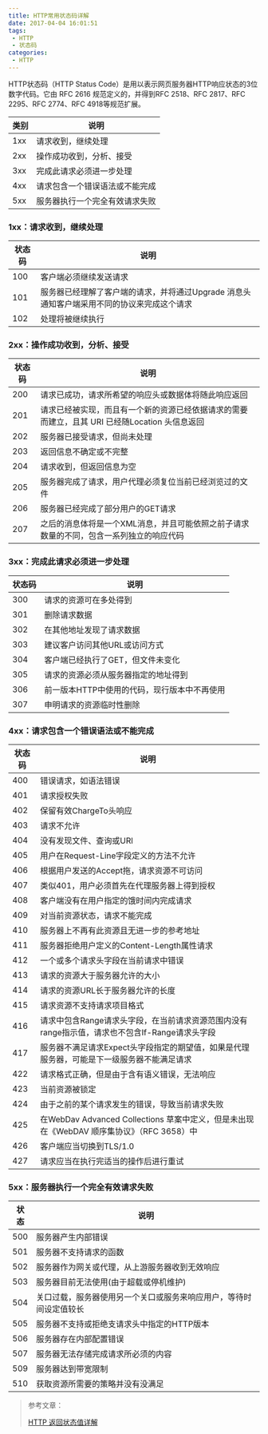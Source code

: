 ```yaml
---
title: HTTP常用状态码详解
date: 2017-04-04 16:01:51
tags:
 - HTTP
 - 状态码
categories:
 - HTTP
---
```


HTTP状态码（HTTP Status Code）是用以表示网页服务器HTTP响应状态的3位数字代码。它由 RFC 2616 规范定义的，并得到RFC 2518、RFC 2817、RFC 2295、RFC 2774、RFC 4918等规范扩展。

| 类别   | 说明              |
| ---- | --------------- |
| 1xx  | 请求收到，继续处理       |
| 2xx  | 操作成功收到，分析、接受    |
| 3xx  | 完成此请求必须进一步处理    |
| 4xx  | 请求包含一个错误语法或不能完成 |
| 5xx  | 服务器执行一个完全有效请求失败 |

### 1xx：请求收到，继续处理

| 状态码  | 说明                                       |
| ---- | ---------------------------------------- |
| 100  | 客户端必须继续发送请求                              |
| 101  | 服务器已经理解了客户端的请求，并将通过Upgrade 消息头通知客户端采用不同的协议来完成这个请求 |
| 102  | 处理将被继续执行                                 |

### 2xx：操作成功收到，分析、接受

| 状态码  | 说明                                       |
| ---- | ---------------------------------------- |
| 200  | 请求已成功，请求所希望的响应头或数据体将随此响应返回               |
| 201  | 请求已经被实现，而且有一个新的资源已经依据请求的需要而建立，且其 URI 已经随Location 头信息返回 |
| 202  | 服务器已接受请求，但尚未处理                           |
| 203  | 返回信息不确定或不完整                              |
| 204  | 请求收到，但返回信息为空                             |
| 205  | 服务器完成了请求，用户代理必须复位当前已经浏览过的文件              |
| 206  | 服务器已经完成了部分用户的GET请求                       |
| 207  | 之后的消息体将是一个XML消息，并且可能依照之前子请求数量的不同，包含一系列独立的响应代码 |

### 3xx：完成此请求必须进一步处理

| 状态码  | 说明                       |
| ---- | ------------------------ |
| 300  | 请求的资源可在多处得到              |
| 301  | 删除请求数据                   |
| 302  | 在其他地址发现了请求数据             |
| 303  | 建议客户访问其他URL或访问方式         |
| 304  | 客户端已经执行了GET，但文件未变化       |
| 305  | 请求的资源必须从服务器指定的地址得到       |
| 306  | 前一版本HTTP中使用的代码，现行版本中不再使用 |
| 307  | 申明请求的资源临时性删除             |

### 4xx：请求包含一个错误语法或不能完成

| 状态码  | 说明                                       |
| ---- | ---------------------------------------- |
| 400  | 错误请求，如语法错误                               |
| 401  | 请求授权失败                                   |
| 402  | 保留有效ChargeTo头响应                          |
| 403  | 请求不允许                                    |
| 404  | 没有发现文件、查询或URl                            |
| 405  | 用户在Request-Line字段定义的方法不允许                |
| 406  | 根据用户发送的Accept拖，请求资源不可访问                  |
| 407  | 类似401，用户必须首先在代理服务器上得到授权                  |
| 408  | 客户端没有在用户指定的饿时间内完成请求                      |
| 409  | 对当前资源状态，请求不能完成                           |
| 410  | 服务器上不再有此资源且无进一步的参考地址                     |
| 411  | 服务器拒绝用户定义的Content-Length属性请求             |
| 412  | 一个或多个请求头字段在当前请求中错误                       |
| 413  | 请求的资源大于服务器允许的大小                          |
| 414  | 请求的资源URL长于服务器允许的长度                       |
| 415  | 请求资源不支持请求项目格式                            |
| 416  | 请求中包含Range请求头字段，在当前请求资源范围内没有range指示值，请求也不包含If-Range请求头字段 |
| 417  | 服务器不满足请求Expect头字段指定的期望值，如果是代理服务器，可能是下一级服务器不能满足请求 |
| 422  | 请求格式正确，但是由于含有语义错误，无法响应                   |
| 423  | 当前资源被锁定                                  |
| 424  | 由于之前的某个请求发生的错误，导致当前请求失败                  |
| 425  | 在WebDav Advanced Collections 草案中定义，但是未出现在《WebDAV 顺序集协议》（RFC 3658）中 |
| 426  | 客户端应当切换到TLS/1.0                          |
| 427  | 请求应当在执行完适当的操作后进行重试                       |

### 5xx：服务器执行一个完全有效请求失败

| 状态   | 说明                                |
| ---- | --------------------------------- |
| 500  | 服务器产生内部错误                         |
| 501  | 服务器不支持请求的函数                       |
| 502  | 服务器作为网关或代理，从上游服务器收到无效响应           |
| 503  | 服务器目前无法使用(由于超载或停机维护)              |
| 504  | 关口过载，服务器使用另一个关口或服务来响应用户，等待时间设定值较长 |
| 505  | 服务器不支持或拒绝支请求头中指定的HTTP版本           |
| 506  | 服务器存在内部配置错误                       |
| 507  | 服务器无法存储完成请求所必须的内容                 |
| 509  | 服务器达到带宽限制                         |
| 510  | 获取资源所需要的策略并没有没满足                  |





> 参考文章：
>
> [HTTP 返回状态值详解](http://www.cnblogs.com/jinjiangongzuoshi/p/3778883.html)

